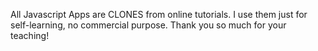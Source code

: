 All Javascript Apps are CLONES from online tutorials. I use them just for self-learning, no commercial purpose. Thank you so much for your teaching!
